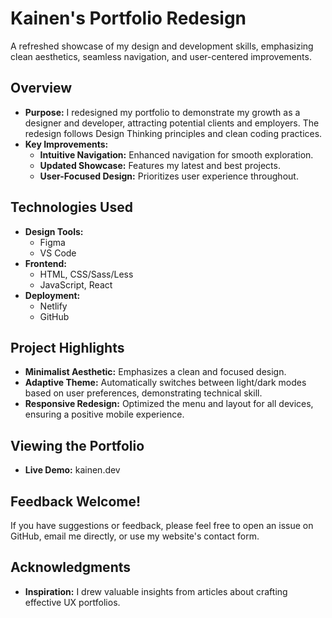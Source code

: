 # Kainen's Portfolio Redesign

A refreshed showcase of my design and development skills, emphasizing clean aesthetics, seamless navigation, and user-centered improvements.

## Overview

* **Purpose:** I redesigned my portfolio to demonstrate my growth as a designer and developer, attracting potential clients and employers. The redesign follows Design Thinking principles and clean coding practices.
* **Key Improvements:**
    * **Intuitive Navigation:** Enhanced navigation for smooth exploration.
    * **Updated Showcase:**  Features my latest and best projects.
    * **User-Focused Design:**  Prioritizes user experience throughout.

## Technologies Used

* **Design Tools:**
    * Figma 
    * VS Code
* **Frontend:** 
    * HTML, CSS/Sass/Less 
    * JavaScript, React
* **Deployment:**
    * Netlify
    * GitHub

## Project Highlights

* **Minimalist Aesthetic:** Emphasizes a clean and focused design.
* **Adaptive Theme:** Automatically switches between light/dark modes based on user preferences, demonstrating technical skill.
* **Responsive Redesign:** Optimized the menu and layout for all devices, ensuring a positive mobile experience.

## Viewing the Portfolio

* **Live Demo:** kainen.dev

## Feedback Welcome!

If you have suggestions or feedback, please feel free to open an issue on GitHub, email me directly, or use my website's contact form. 

## Acknowledgments

* **Inspiration:** I drew valuable insights from articles about crafting effective UX portfolios. 
